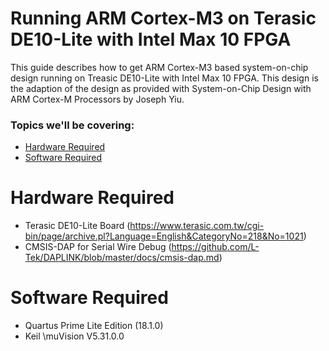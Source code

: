 # Running ARM Cortex-M3 on Terasic DE10-Lite with Intel Max 10 FPGA

This guide describes how to get ARM Cortex-M3 based system-on-chip design running on Treasic DE10-Lite with Intel Max 10 FPGA. This design is the adaption of the design as provided with System-on-Chip Design with ARM Cortex-M Processors by Joseph Yiu.


### Topics we'll be covering:

- [Hardware Required](https://github.com/ylaung-gh/cm3_de10-lite#hardware-required)
- [Software Required](https://github.com/ylaung-gh/cm3_de10-lite#software-required)

# Hardware Required

- Terasic DE10-Lite Board (https://www.terasic.com.tw/cgi-bin/page/archive.pl?Language=English&CategoryNo=218&No=1021)
- CMSIS-DAP for Serial Wire Debug (https://github.com/L-Tek/DAPLINK/blob/master/docs/cmsis-dap.md)

# Software Required

- Quartus Prime Lite Edition (18.1.0)
- Keil \muVision V5.31.0.0
